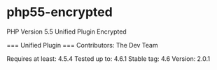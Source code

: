 # php55-encrypted
PHP Version 5.5 Unified Plugin Encrypted

=== Unified Plugin ===
Contributors: The Dev Team

Requires at least: 4.5.4
Tested up to: 4.6.1
Stable tag: 4.6
Version: 2.0.1

